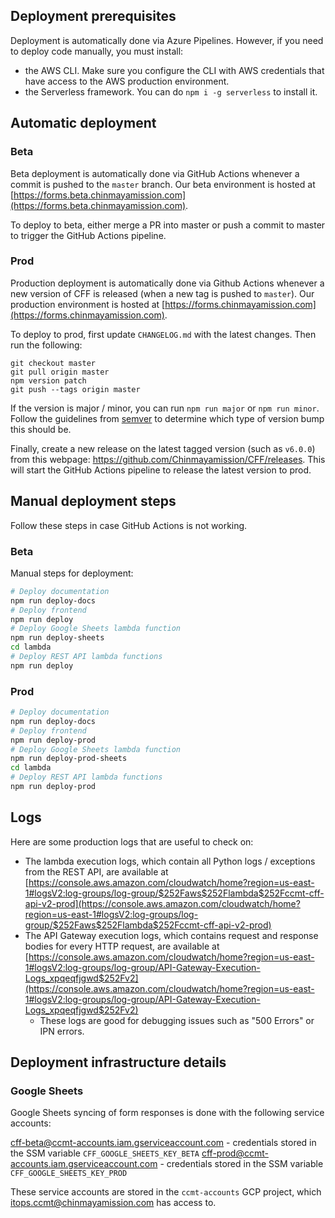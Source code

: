 ## Deployment prerequisites

Deployment is automatically done via Azure Pipelines. However, if you need to deploy code manually, you must install:

- the AWS CLI. Make sure you configure the CLI with AWS credentials that have access to the AWS production environment.
- the Serverless framework. You can do `npm i -g serverless` to install it.

## Automatic deployment

### Beta

Beta deployment is automatically done via GitHub Actions whenever a commit is pushed to the `master` branch. Our beta environment is hosted at [https://forms.beta.chinmayamission.com](https://forms.beta.chinmayamission.com).

To deploy to beta, either merge a PR into master or push a commit to master to trigger the GitHub Actions pipeline.

### Prod

Production deployment is automatically done via Github Actions whenever a new version of CFF is released (when a new tag is pushed to `master`). Our production environment is hosted at [https://forms.chinmayamission.com](https://forms.chinmayamission.com).

To deploy to prod, first update `CHANGELOG.md` with the latest changes. Then run the following:

```
git checkout master
git pull origin master
npm version patch
git push --tags origin master
```

If the version is major / minor, you can run `npm run major` or `npm run minor`. Follow the guidelines from [semver](https://semver.org/) to determine which type of version bump this should be.

Finally, create a new release on the latest tagged version (such as `v6.0.0`) from this webpage: https://github.com/Chinmayamission/CFF/releases. This will start the GitHub Actions pipeline to release the latest version to prod.


## Manual deployment steps

Follow these steps in case GitHub Actions is not working.

### Beta

Manual steps for deployment:

```bash
# Deploy documentation
npm run deploy-docs
# Deploy frontend
npm run deploy
# Deploy Google Sheets lambda function
npm run deploy-sheets
cd lambda
# Deploy REST API lambda functions
npm run deploy
```

### Prod


```bash
# Deploy documentation
npm run deploy-docs
# Deploy frontend
npm run deploy-prod
# Deploy Google Sheets lambda function
npm run deploy-prod-sheets
cd lambda
# Deploy REST API lambda functions
npm run deploy-prod
```

## Logs

Here are some production logs that are useful to check on:

- The lambda execution logs, which contain all Python logs / exceptions from the REST API, are available at [https://console.aws.amazon.com/cloudwatch/home?region=us-east-1#logsV2:log-groups/log-group/$252Faws$252Flambda$252Fccmt-cff-api-v2-prod](https://console.aws.amazon.com/cloudwatch/home?region=us-east-1#logsV2:log-groups/log-group/$252Faws$252Flambda$252Fccmt-cff-api-v2-prod)
- The API Gateway execution logs, which contains request and response bodies for every HTTP request, are available at [https://console.aws.amazon.com/cloudwatch/home?region=us-east-1#logsV2:log-groups/log-group/API-Gateway-Execution-Logs_xpqeqfjgwd$252Fv2](https://console.aws.amazon.com/cloudwatch/home?region=us-east-1#logsV2:log-groups/log-group/API-Gateway-Execution-Logs_xpqeqfjgwd$252Fv2)
    - These logs are good for debugging issues such as "500 Errors" or IPN errors.

## Deployment infrastructure details

### Google Sheets

Google Sheets syncing of form responses is done with the following service accounts:

cff-beta@ccmt-accounts.iam.gserviceaccount.com - credentials stored in the SSM variable `CFF_GOOGLE_SHEETS_KEY_BETA`
cff-prod@ccmt-accounts.iam.gserviceaccount.com - credentials stored in the SSM variable `CFF_GOOGLE_SHEETS_KEY_PROD`

These service accounts are stored in the `ccmt-accounts` GCP project, which itops.ccmt@chinmayamission.com has access to.